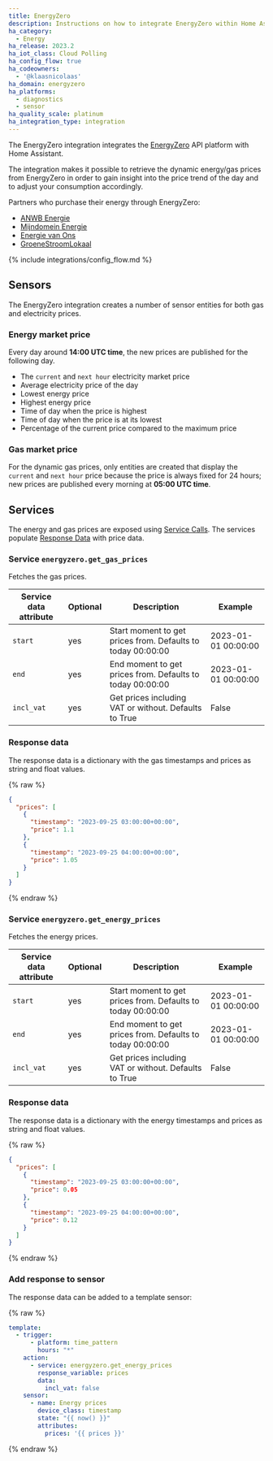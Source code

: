 ```yaml
---
title: EnergyZero
description: Instructions on how to integrate EnergyZero within Home Assistant.
ha_category:
  - Energy
ha_release: 2023.2
ha_iot_class: Cloud Polling
ha_config_flow: true
ha_codeowners:
  - '@klaasnicolaas'
ha_domain: energyzero
ha_platforms:
  - diagnostics
  - sensor
ha_quality_scale: platinum
ha_integration_type: integration
---
```


The EnergyZero integration integrates the [EnergyZero](https://www.energyzero.nl/) API platform with Home Assistant.

The integration makes it possible to retrieve the dynamic energy/gas prices
from EnergyZero in order to gain insight into the price trend of the day and
to adjust your consumption accordingly.

Partners who purchase their energy through EnergyZero:

- [ANWB Energie](https://www.anwb.nl/huis/energie/anwb-energie)
- [Mijndomein Energie](https://www.mijndomein.nl/energie)
- [Energie van Ons](https://www.energie.vanons.org)
- [GroeneStroomLokaal](https://www.groenestroomlokaal.nl)

{% include integrations/config_flow.md %}

## Sensors

The EnergyZero integration creates a number of sensor entities for both gas and electricity prices.

### Energy market price

Every day around **14:00 UTC time**, the new prices are published for the following day.

- The `current` and `next hour` electricity market price
- Average electricity price of the day
- Lowest energy price
- Highest energy price
- Time of day when the price is highest
- Time of day when the price is at its lowest
- Percentage of the current price compared to the maximum price

### Gas market price

For the dynamic gas prices, only entities are created that display the
`current` and `next hour` price because the price is always fixed for
24 hours; new prices are published every morning at **05:00 UTC time**.


## Services
The energy and gas prices are exposed using [Service Calls](/docs/scripts/service-calls/). The services populate [Response Data](/docs/scripts/service-calls#use-templates-to-handle-response-data) with price data.


### Service `energyzero.get_gas_prices`
Fetches the gas prices.

| Service data attribute | Optional | Description | Example |
| ---------------------- | -------- | ----------- | --------|
| `start` | yes | Start moment to get prices from. Defaults to today 00:00:00 | 2023-01-01 00:00:00
| `end` | yes | End moment to get prices from. Defaults to today 00:00:00 | 2023-01-01 00:00:00
| `incl_vat` | yes | Get prices including VAT or without. Defaults to True  | False

### Response data
The response data is a dictionary with the gas timestamps and prices as string and float values.

{% raw %}
```json
{
  "prices": [
    {
      "timestamp": "2023-09-25 03:00:00+00:00",
      "price": 1.1
    },
    {
      "timestamp": "2023-09-25 04:00:00+00:00",
      "price": 1.05
    }
  ]
}

```
{% endraw %}

### Service `energyzero.get_energy_prices`
Fetches the energy prices. 

| Service data attribute | Optional | Description | Example |
| ---------------------- | -------- | ----------- | --------|
| `start` | yes | Start moment to get prices from. Defaults to today 00:00:00 | 2023-01-01 00:00:00
| `end` | yes | End moment to get prices from. Defaults to today 00:00:00 | 2023-01-01 00:00:00
| `incl_vat` | yes | Get prices including VAT or without. Defaults to True  | False

### Response data
The response data is a dictionary with the energy timestamps and prices as string and float values.

{% raw %}
```json
{
  "prices": [
    {
      "timestamp": "2023-09-25 03:00:00+00:00",
      "price": 0.05
    },
    {
      "timestamp": "2023-09-25 04:00:00+00:00",
      "price": 0.12
    }
  ]
}
```
{% endraw %}



### Add response to sensor

The response data can be added to a template sensor:

{% raw %}
```yaml
template:
  - trigger:
      - platform: time_pattern
        hours: "*"
    action:
      - service: energyzero.get_energy_prices
        response_variable: prices
        data:
          incl_vat: false
    sensor:
      - name: Energy prices
        device_class: timestamp
        state: "{{ now() }}"
        attributes:
          prices: '{{ prices }}'
```
{% endraw %}
